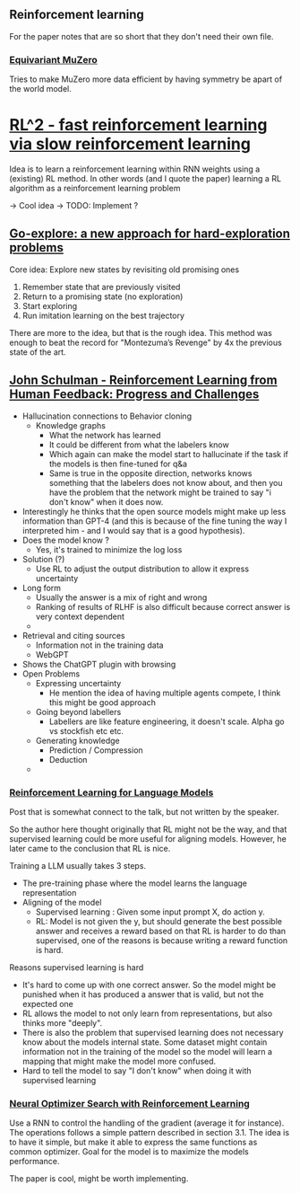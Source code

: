 ## Reinforcement learning
For the paper notes that are so short that they don't need their own file.

### [Equivariant MuZero](https://arxiv.org/pdf/2302.04798.pdf)
Tries to make MuZero more data efficient by having symmetry be apart of the world model.

# [RL^2 - fast reinforcement learning via slow reinforcement learning](https://arxiv.org/pdf/1611.02779.pdf)
Idea is to learn a reinforcement learning within RNN weights using a (existing) RL method. In other words (and I quote the paper) learning a RL algorithm as a reinforcement learning problem 

-> Cool idea -> TODO: Implement ? 

## [Go-explore: a new approach for hard-exploration problems](https://arxiv.org/pdf/1901.10995.pdf)
Core idea: Explore new states by revisiting old promising ones

1. Remember state that are previously visited
2. Return to a promising state (no exploration)
3. Start exploring
4. Run imitation learning on the best trajectory 

There are more to the idea, but that is the rough idea.
This method was enough to beat the record for "Montezuma’s Revenge" by 4x the previous state of the art.

## [John Schulman - Reinforcement Learning from Human Feedback: Progress and Challenges](https://www.youtube.com/watch?v=hhiLw5Q_UFg&t=2560s)
- Hallucination connections to Behavior cloning
  - Knowledge graphs 
    -  What the network has learned
    -  It could be different from what the labelers know
    -  Which again can make the model start to hallucinate if the task if the models is then fine-tuned for q&a
     -  Same is true in the opposite direction, networks knows something that the labelers does not know about, and then you have the problem that the network might be trained to say "i don't know" when it does now.
-  Interestingly he thinks that the open source models might make up less information than GPT-4 (and this is because of the fine tuning the way I interpreted him - and I would say that is a good hypothesis). 
- Does the model know ? 
  - Yes, it's trained to minimize the log loss
- Solution (?)
  - Use RL to adjust the output distribution to allow it express uncertainty
- Long form
  - Usually the answer is a mix of right and wrong
  - Ranking of results of RLHF is also difficult because correct answer is very context dependent
  - 
- Retrieval and citing sources
  - Information not in the training data
  - WebGPT
- Shows the ChatGPT plugin with browsing
- Open Problems
  - Expressing uncertainty
    - He mention the idea of having multiple agents compete, I think this might be good approach
  - Going beyond labellers
    - Labellers are like feature engineering, it doesn't scale. Alpha go vs stockfish etc etc.
  - Generating knowledge
    - Prediction / Compression
    - Deduction
  - 

### [Reinforcement Learning for Language Models](https://gist.github.com/yoavg/6bff0fecd65950898eba1bb321cfbd81)
Post that is somewhat connect to the talk, but not written by the speaker.

So the author here thought originally that RL might not be the way, and that supervised learning could be more useful for aligning models. However, he later came to the conclusion that RL is nice.

Training a LLM usually takes 3 steps. 
- The pre-training phase where the model learns the language representation
- Aligning of the model
  - Supervised learning : Given some input prompt X, do action y. 
  - RL: Model is not given the y, but should generate the best possible answer and receives a reward based on that
RL is harder to do than supervised, one of the reasons is because writing a reward function is hard.

Reasons supervised learning is hard
- It's hard to come up with one correct answer. So the model might be punished when it has produced a answer that is valid, but not the expected one
- RL allows the model to not only learn from representations, but also thinks more "deeply".
- There is also the problem that supervised learning does not necessary know about the models internal state. Some dataset might contain information not in the training of the model so the model will learn a mapping that might make the model more confused.
- Hard to tell the model to say "I don't know" when doing it with supervised learning

### [Neural Optimizer Search with Reinforcement Learning](https://arxiv.org/pdf/1709.07417.pdf)
Use a RNN to control the handling of the gradient (average it for instance). The operations follows a simple pattern described in section 3.1. The idea is to have it simple, but make it able to express the same functions as common optimizer.
Goal for the model is to maximize the models performance. 

The paper is cool, might be worth implementing.
